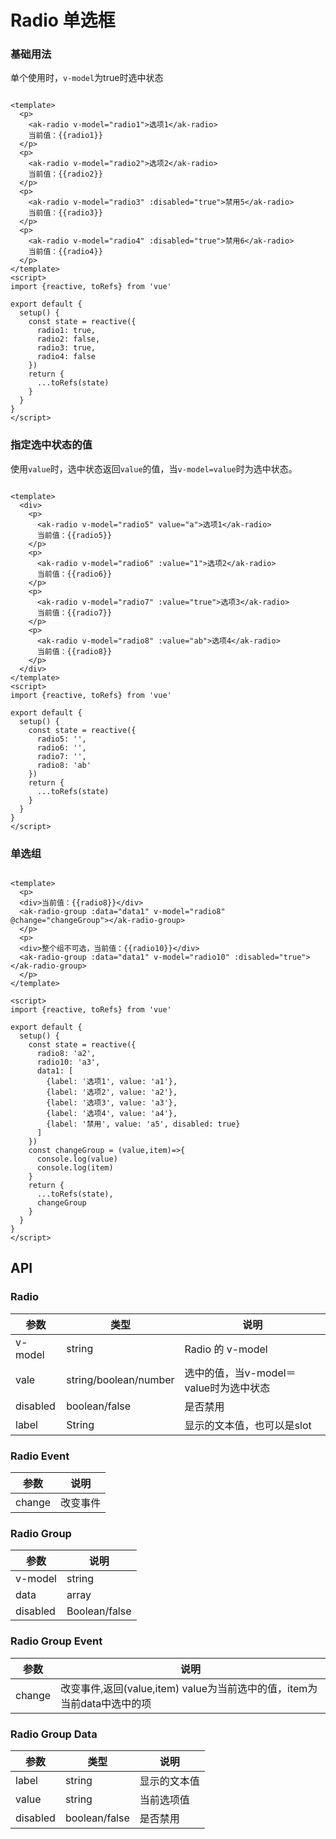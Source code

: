 <!-- Created by 337547038 on 2021/6/14. -->

# Radio 单选框

### 基础用法

单个使用时，`v-model`为true时选中状态

```vue demo

<template>
  <p>
    <ak-radio v-model="radio1">选项1</ak-radio>
    当前值：{{radio1}}
  </p>
  <p>
    <ak-radio v-model="radio2">选项2</ak-radio>
    当前值：{{radio2}}
  </p>
  <p>
    <ak-radio v-model="radio3" :disabled="true">禁用5</ak-radio>
    当前值：{{radio3}}
  </p>
  <p>
    <ak-radio v-model="radio4" :disabled="true">禁用6</ak-radio>
    当前值：{{radio4}}
  </p>
</template>
<script>
import {reactive, toRefs} from 'vue'

export default {
  setup() {
    const state = reactive({
      radio1: true,
      radio2: false,
      radio3: true,
      radio4: false
    })
    return {
      ...toRefs(state)
    }
  }
}
</script>

```

### 指定选中状态的值

使用`value`时，选中状态返回`value`的值，当`v-model=value`时为选中状态。

```vue demo

<template>
  <div>
    <p>
      <ak-radio v-model="radio5" value="a">选项1</ak-radio>
      当前值：{{radio5}}
    </p>
    <p>
      <ak-radio v-model="radio6" :value="1">选项2</ak-radio>
      当前值：{{radio6}}
    </p>
    <p>
      <ak-radio v-model="radio7" :value="true">选项3</ak-radio>
      当前值：{{radio7}}
    </p>
    <p>
      <ak-radio v-model="radio8" :value="ab">选项4</ak-radio>
      当前值：{{radio8}}
    </p>
  </div>
</template>
<script>
import {reactive, toRefs} from 'vue'

export default {
  setup() {
    const state = reactive({
      radio5: '',
      radio6: '',
      radio7: '',
      radio8: 'ab'
    })
    return {
      ...toRefs(state)
    }
  }
}
</script>

```

### 单选组

```vue demo

<template>
  <p>
  <div>当前值：{{radio8}}</div>
  <ak-radio-group :data="data1" v-model="radio8" @change="changeGroup"></ak-radio-group>
  </p>
  <p>
  <div>整个组不可选，当前值：{{radio10}}</div>
  <ak-radio-group :data="data1" v-model="radio10" :disabled="true"></ak-radio-group>
  </p>
</template>

<script>
import {reactive, toRefs} from 'vue'

export default {
  setup() {
    const state = reactive({
      radio8: 'a2',
      radio10: 'a3',
      data1: [
        {label: '选项1', value: 'a1'},
        {label: '选项2', value: 'a2'},
        {label: '选项3', value: 'a3'},
        {label: '选项4', value: 'a4'},
        {label: '禁用', value: 'a5', disabled: true}
      ]
    })
    const changeGroup = (value,item)=>{
      console.log(value)
      console.log(item)
    }
    return {
      ...toRefs(state),
      changeGroup
    }
  }
}
</script>

```
## API
### Radio
|参数|类型|说明|
|-|-|-|
|v-model       | string         |Radio 的 v-model|
|vale          | string/boolean/number    |选中的值，当v-model＝value时为选中状态|
|disabled      | boolean/false  |是否禁用|
|label         | String         |显示的文本值，也可以是slot|

### Radio Event
|参数|说明|
|-|-|
|change          |  改变事件|

### Radio Group
|参数|说明|
|-|-|
|v-model         | string         |Radio组 的 v-model|
|data            | array          |组数据|
|disabled        | Boolean/false   |禁用组|

### Radio Group Event
|参数|说明|
|-|-|
|change          | 改变事件,返回(value,item) value为当前选中的值，item为当前data中选中的项|

### Radio Group Data
|参数|类型|说明|
|-|-|-|
|label          | string         |显示的文本值|
|value          | string         |当前选项值|
|disabled       | boolean/false  |是否禁用|
